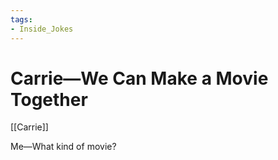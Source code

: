 ```yaml
---
tags:
- Inside_Jokes
---
```


# Carrie—We Can Make a Movie Together



[[Carrie]]

Me—What kind of movie?